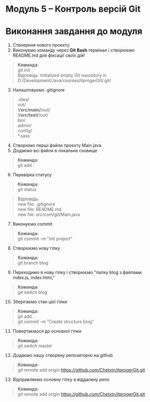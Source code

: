 # Модуль 5 – Контроль версій Git
# Виконання завдання до модуля

1. Ствоерння нового проєкту.
2. Виконуємо команду через **Git Bash** термінал і створюємо README.md для фіксації своїх дій!
> **Команда:**
> <br>git init
> <br>Відповідь: Initialized empty Git repository in D:/Development/Java/courses/itprogerGit/.git/

3. Налаштовуємо .gitignore
> .idea/
> <br>out/
> <br>!**/src/main/**/out/
> <br>!**/src/test/**/out/
> <br>bin/
> <br>admin/
> <br>config/
> <br>*.sass





4. Створюмо перші файли проєкту Main.java
5. Додаємо всі файли в локальне сховище
> **Команда:**
> <br>git add .
6. Перевірка статусу
> **Команда:**
> <br>git status

> Відповідь:
> <br>new file:   .gitignore
> <br>new file:   README.md
> <br>new file:   src/com/git/Main.java

7. Виконуємо commit
> **Команда:**
> <br>git commit -m "init project"

8. Створюємо нову гілку
> **Команда:**
> <br>git branch blog

9. Переходимо в нову гілку і створюємо "папку blog з файлами: index.js, index.html;"
> **Команда:**
> <br>git switch blog

10. Зберігаємо стан цієї гілки
> **Команда:**
> <br>git add .
> <br>git commit -m "Create structure blog"

11. Повертаємося до основної гілки
> **Команда:**
> <br>git switch master

12. Додаємо нашу створену репозиторію на github
> **Команда:**
> <br>git remote add origin https://github.com/Chetxtn/itprogerGit.git

13. Відправляємо основну гілку в віддалену репо
> **Команда:**
> <br>git remote add origin https://github.com/Chetxtn/itprogerGit.git
